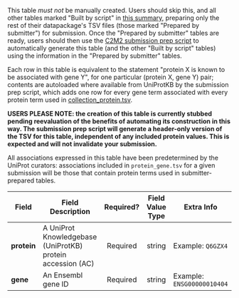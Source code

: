 This table *must not* be manually created. Users should skip this, and all other tables marked "Built by script" in [this summary](./C2M2-Table-Summary), preparing only the rest of their datapackage's TSV files (those marked "Prepared by submitter") for submission. Once the "Prepared by submitter" tables are ready, users should then use the [C2M2 submission prep script](https://osf.io/bq6k9/) to automatically generate this table (and the other "Built by script" tables) using the information in the "Prepared by submitter" tables.

Each row in this table is equivalent to the statement "protein X is known to be associated with gene Y", for one particular (protein X, gene Y) pair; contents are autoloaded where available from UniProtKB by the submission prep script, which adds one row for every gene term associated with every protein term used in [collection_protein.tsv](./TableInfo:-collection_protein.tsv).

**USERS PLEASE NOTE: the creation of this table is currently stubbed pending reevaluation of the benefits of automating its construction in this way. The submission prep script will generate a header-only version of the TSV for this table, independent of any included protein values. This is expected and will not invalidate your submission.**

All associations expressed in this table have been predetermined by the UniProt curators: associations included in `protein_gene.tsv` for a given submission will be those that contain protein terms used in submitter-prepared tables.

Field | Field Description | Required? | Field Value Type | Extra Info 
------|-------------------|:-----------:|:-------------:|------------
**protein** | A UniProt Knowledgebase (UniProtKB) protein accession (AC)| Required | string | Example: `Q6GZX4`
**gene** | An Ensembl gene ID | Required |  string |  Example: `ENSG00000010404`